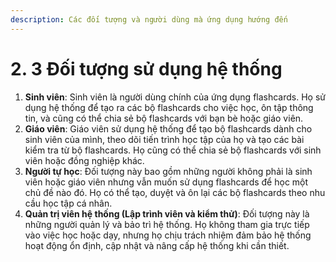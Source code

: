 ```yaml
---
description: Các đối tượng và người dùng mà ứng dụng hướng đến
---
```


# 2. 3 Đối tượng sử dụng hệ thống

1. **Sinh viên**: Sinh viên là người dùng chính của ứng dụng flashcards. Họ sử dụng hệ thống để tạo ra các bộ flashcards cho việc học, ôn tập thông tin, và cũng có thể chia sẻ bộ flashcards với bạn bè hoặc giáo viên.
2. **Giáo viên**: Giáo viên sử dụng hệ thống để tạo bộ flashcards dành cho sinh viên của mình, theo dõi tiến trình học tập của họ và tạo các bài kiểm tra từ bộ flashcards. Họ cũng có thể chia sẻ bộ flashcards với sinh viên hoặc đồng nghiệp khác.
3. **Người tự học**: Đối tượng này bao gồm những người không phải là sinh viên hoặc giáo viên nhưng vẫn muốn sử dụng flashcards để học một chủ đề nào đó. Họ có thể tạo, duyệt và ôn lại các bộ flashcards theo nhu cầu học tập cá nhân.
4. **Quản trị viên hệ thống (Lập trình viên và kiểm thử)**: Đối tượng này là những người quản lý và bảo trì hệ thống. Họ không tham gia trực tiếp vào việc học hoặc dạy, nhưng họ chịu trách nhiệm đảm bảo hệ thống hoạt động ổn định, cập nhật và nâng cấp hệ thống khi cần thiết.
